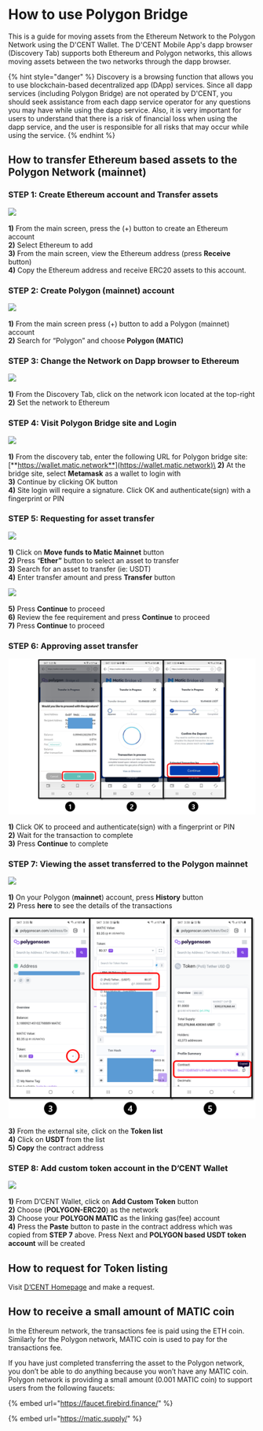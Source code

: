 # How to use Polygon Bridge

This is a guide for moving assets from the Ethereum Network to the Polygon Network using the D'CENT Wallet. The D'CENT Mobile App's dapp browser (Discovery Tab) supports both Ethereum and Polygon networks, this allows moving assets between the two networks through the dapp browser.

{% hint style="danger" %}
Discovery is a browsing function that allows you to use blockchain-based decentralized app (DApp) services. Since all dapp services (including Polygon Bridge) are not operated by D'CENT, you should seek assistance from each dapp service operator for any questions you may have while using the dapp service. Also, it is very important for users to understand that there is a risk of financial loss when using the dapp service, and the user is responsible for all risks that may occur while using the service.
{% endhint %}

## How to transfer Ethereum based assets to the Polygon Network (mainnet)

### **STEP 1: Create Ethereum account and Transfer assets**

![](https://cdn-images-1.medium.com/max/800/1\*AUiRmcjxmJ4QKBI1kTpYhQ.png)

**1)** From the main screen, press the (+) button to create an Ethereum account\
**2)** Select Ethereum to add\
**3)** From the main screen, view the Ethereum address (press **Receive** button)\
**4)** Copy the Ethereum address and receive ERC20 assets to this account.

### **STEP 2: Create Polygon (mainnet) account**

![](https://cdn-images-1.medium.com/max/800/1\*-1Ez3UNIVfeYvK4AgDKh0w.png)

**1)** From the main screen press (+) button to add a Polygon (mainnet) account\
**2)** Search for “Polygon” and choose **Polygon (MATIC)**

### **STEP 3: Change the Network on Dapp browser to Ethereum**

![](https://cdn-images-1.medium.com/max/800/1\*cD1yk3fmrXKaOp7r4XQ3dw.png)

**1)** From the Discovery Tab, click on the network icon located at the top-right\
**2)** Set the network to Ethereum

### **STEP 4: Visit Polygon Bridge site and Login**

![](https://cdn-images-1.medium.com/max/800/1\*T0JpqGlDeqNxfL\_r\_rAGqw.png)

**1)** From the discovery tab, enter the following URL for Polygon bridge site: [**https://wallet.matic.network**](https://wallet.matic.network)\
**2)** At the bridge site, select **Metamask** as a wallet to login with\
**3)** Continue by clicking OK button\
**4)** Site login will require a signature. Click OK and authenticate(sign) with a fingerprint or PIN

### **STEP 5: Requesting for asset transfer**

![](https://cdn-images-1.medium.com/max/800/1\*o10z7b5ICdKEI\_r6IS-9UQ.png)

**1)** Click on **Move funds to Matic Mainnet** button\
**2)** Press “**Ether”** button to select an asset to transfer\
**3)** Search for an asset to transfer (ie: USDT)\
**4)** Enter transfer amount and press **Transfer** button

![](https://cdn-images-1.medium.com/max/800/1\*o10z7b5ICdKEI\_r6IS-9UQ.png)

**5)** Press **Continue** to proceed\
**6)** Review the fee requirement and press **Continue** to proceed\
**7)** Press **Continue** to proceed

### **STEP 6: Approving asset transfer**

![](<../.gitbook/assets/1 (9).png>)

**1)** Click OK to proceed and authenticate(sign) with a fingerprint or PIN\
**2)** Wait for the transaction to complete\
**3)** Press **Continue** to complete

### **STEP 7: Viewing the asset transferred to the Polygon mainnet**

![](https://cdn-images-1.medium.com/max/800/1\*sws4B57WEWzKepYRKxeODA.png)

**1)** On your Polygon (**mainnet**) account, press **History** button \
**2)** Press **here** to see the details of the transactions

![](<../.gitbook/assets/1 (11).png>)

**3)** From the external site, click on the **Token list**\
**4)** Click on **USDT** from the list\
**5) Copy** the contract address

### **STEP 8: Add custom token account in the D’CENT Wallet**

![](https://cdn-images-1.medium.com/max/800/1\*OAA0kyCz71QlFhDG\_OHYaw.png)

**1)** From D’CENT Wallet, click on **Add Custom Token** button\
**2)** Choose (**POLYGON-ERC20**) as the network \
**3)** Choose your **POLYGON MATIC** as the linking gas(fee) account\
**4)** Press the **Paste** button to paste in the contract address which was copied from **STEP 7** above. Press Next and **POLYGON based USDT token account** will be created

## **How to request for Token listing**

Visit [D’CENT Homepage](https://www.dcentwallet.com/en) and make a request.

## **How to receive a small amount of MATIC coin**

In the Ethereum network, the transactions fee is paid using the ETH coin. Similarly for the Polygon network, MATIC coin is used to pay for the transactions fee.

If you have just completed transferring the asset to the Polygon network, you don’t be able to do anything because you won’t have any MATIC coin. Polygon network is providing a small amount (0.001 MATIC coin) to support users from the following faucets:

{% embed url="https://faucet.firebird.finance/" %}

{% embed url="https://matic.supply/" %}

